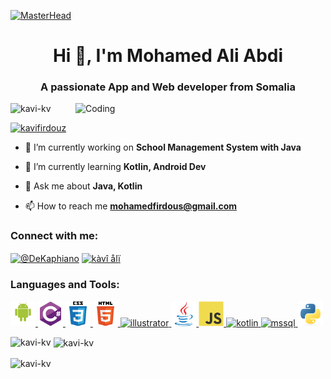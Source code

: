 [![MasterHead](https://visme.co/blog/wp-content/uploads/2020/03/animation-software-header-wide.gif)](https://rishavchanda.io)
<h1 align="center">Hi 👋, I'm Mohamed Ali Abdi</h1>
<h3 align="center">A passionate App and Web developer from Somalia</h3>
<img align="right" alt="Coding" width="400" src="https://media3.giphy.com/media/qgQUggAC3Pfv687qPC/giphy.gif?cid=790b76112c21e5277e8662da6bda418829b098d7ec0ad91e&rid=giphy.gif&ct=g">
<p align="left"> <img src="https://komarev.com/ghpvc/?username=kavi-kv&label=Profile%20views&color=0e75b6&style=flat" alt="kavi-kv" /> </p>



<p align="left"> <a href="https://twitter.com/kavifirdouz" target="blank"><img src="https://img.shields.io/twitter/follow/kavifirdouz?logo=twitter&style=for-the-badge" alt="kavifirdouz" /></a> </p>

- 🔭 I’m currently working on **School Management System with Java**

- 🌱 I’m currently learning **Kotlin, Android Dev**

- 💬 Ask me about **Java, Kotlin**

- 📫 How to reach me **mohamedfirdous@gmail.com**

<h3 align="left">Connect with me:</h3>
<p align="left">
<a href="https://twitter.com/kavifirdouz" target="blank"><img align="center" src="https://raw.githubusercontent.com/rahuldkjain/github-profile-readme-generator/master/src/images/icons/Social/twitter.svg" alt="@DeKaphiano" height="30" width="40" /></a>
<a href="https://fb.com/kàvî ålï" target="blank"><img align="center" src="https://raw.githubusercontent.com/mohamedAli/github-profile-readme-generator/master/src/images/icons/Social/facebook.svg" alt="kàvî ålï" height="30" width="40" /></a>
</p>

<h3 align="left">Languages and Tools:</h3>
<p align="left"> <a href="https://developer.android.com" target="_blank" rel="noreferrer"> <img src="https://raw.githubusercontent.com/devicons/devicon/master/icons/android/android-original-wordmark.svg" alt="android" width="40" height="40"/> </a> <a href="https://www.w3schools.com/cs/" target="_blank" rel="noreferrer"> <img src="https://raw.githubusercontent.com/devicons/devicon/master/icons/csharp/csharp-original.svg" alt="csharp" width="40" height="40"/> </a> <a href="https://www.w3schools.com/css/" target="_blank" rel="noreferrer"> <img src="https://raw.githubusercontent.com/devicons/devicon/master/icons/css3/css3-original-wordmark.svg" alt="css3" width="40" height="40"/> </a> <a href="https://www.w3.org/html/" target="_blank" rel="noreferrer"> <img src="https://raw.githubusercontent.com/devicons/devicon/master/icons/html5/html5-original-wordmark.svg" alt="html5" width="40" height="40"/> </a> <a href="https://www.adobe.com/in/products/illustrator.html" target="_blank" rel="noreferrer"> <img src="https://www.vectorlogo.zone/logos/adobe_illustrator/adobe_illustrator-icon.svg" alt="illustrator" width="40" height="40"/> </a> <a href="https://www.java.com" target="_blank" rel="noreferrer"> <img src="https://raw.githubusercontent.com/devicons/devicon/master/icons/java/java-original.svg" alt="java" width="40" height="40"/> </a> <a href="https://developer.mozilla.org/en-US/docs/Web/JavaScript" target="_blank" rel="noreferrer"> <img src="https://raw.githubusercontent.com/devicons/devicon/master/icons/javascript/javascript-original.svg" alt="javascript" width="40" height="40"/> </a> <a href="https://kotlinlang.org" target="_blank" rel="noreferrer"> <img src="https://www.vectorlogo.zone/logos/kotlinlang/kotlinlang-icon.svg" alt="kotlin" width="40" height="40"/> </a> <a href="https://www.microsoft.com/en-us/sql-server" target="_blank" rel="noreferrer"> <img src="https://www.svgrepo.com/show/303229/microsoft-sql-server-logo.svg" alt="mssql" width="40" height="40"/> </a> <a href="https://www.python.org" target="_blank" rel="noreferrer"> <img src="https://raw.githubusercontent.com/devicons/devicon/master/icons/python/python-original.svg" alt="python" width="40" height="40"/> </a> </p>

<p><img align="left" src="https://github-readme-stats.vercel.app/api/top-langs?username=kavi-kv&show_icons=true&locale=en&layout=compact" alt="kavi-kv" /></p>

<p>&nbsp;<img align="center" src="https://github-readme-stats.vercel.app/api?username=kavi-kv&show_icons=true&locale=en" alt="kavi-kv" /></p>

<p><img align="center" src="https://github-readme-streak-stats.herokuapp.com/?user=kavi-kv&" alt="kavi-kv" /></p>
